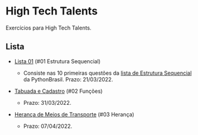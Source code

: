# High Tech Talents
 Exercícios para High Tech Talents.
 
## Lista

* [Lista 01](https://github.com/franciellerl/High-Tech-Talents-01/tree/main/%2301%20Estrutura%20Sequencial) (#01 Estrutura Sequencial)
  * Consiste nas 10 primeiras questões da [lista de Estrutura Sequencial](https://wiki.python.org.br/EstruturaSequencial) da PythonBrasil. Prazo: 21/03/2022.

* [Tabuada e Cadastro](https://github.com/franciellerl/High-Tech-Talents-01/tree/main/%2302%20Fun%C3%A7%C3%B5es) (#02 Funções)
  * Prazo: 31/03/2022.  

* [Herança de Meios de Transporte](https://github.com/franciellerl/High-Tech-Talents-01/tree/main/%2303%20Heran%C3%A7a) (#03 Herança)
  * Prazo: 07/04/2022.
